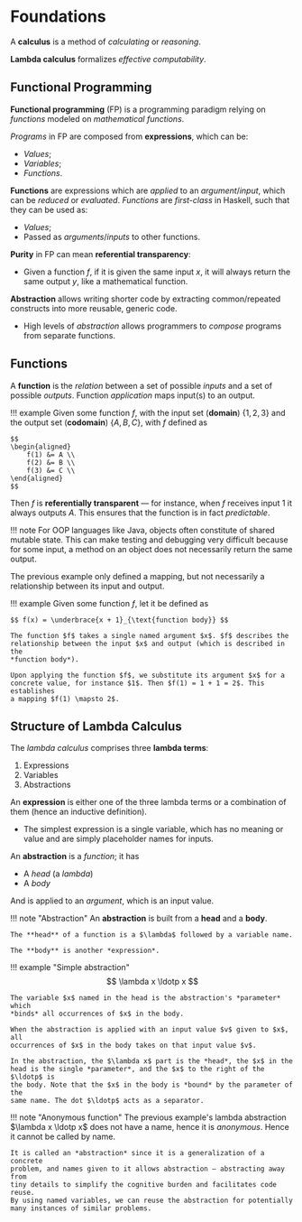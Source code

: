 # Foundations

A **calculus** is a method of *calculating* or *reasoning*.

**Lambda calculus** formalizes *effective computability*.

## Functional Programming

**Functional programming** (FP) is a programming paradigm relying on
*functions* modeled on *mathematical functions*.

*Programs* in FP are composed from **expressions**, which can be:

- *Values*;
- *Variables*;
- *Functions*.

**Functions** are expressions which are *applied* to an *argument*/*input*,
which can be *reduced* or *evaluated*. *Functions* are *first-class* in Haskell,
such that they can be used as:

  - *Values*;
  - Passed as *arguments*/*inputs* to other functions.

**Purity** in FP can mean **referential transparency**:

  - Given a function $f$, if it is given the same input $x$, it will always
  return the same output $y$, like a mathematical function.

**Abstraction** allows writing shorter code by extracting common/repeated
constructs into more reusable, generic code.

  - High levels of *abstraction* allows programmers to *compose* programs from
  separate functions.

## Functions

A **function** is the *relation* between a set of possible *inputs* and a set of
possible *outputs*. Function *application* maps input(s) to an output.

!!! example
    Given some function $f$, with the input set (**domain**) $\{ 1, 2, 3 \}$ and
    the output set (**codomain**) $\{ A, B, C \}$, with $f$ defined as

    $$
    \begin{aligned}
        f(1) &= A \\
        f(2) &= B \\
        f(3) &= C \\
    \end{aligned}
    $$

Then $f$ is **referentially transparent** — for instance, when $f$ receives input
$1$ it always outputs $A$. This ensures that the function is in fact
*predictable*.

!!! note
    For OOP languages like Java, objects often constitute of shared mutable 
    state. This can make testing and debugging very difficult because for some
    input, a method on an object does not necessarily return the same output.

The previous example only defined a mapping, but not necessarily a relationship
between its input and output.

!!! example
    Given some function $f$, let it be defined as

    $$ f(x) = \underbrace{x + 1}_{\text{function body}} $$

    The function $f$ takes a single named argument $x$. $f$ describes the
    relationship between the input $x$ and output (which is described in the 
    *function body*).

    Upon applying the function $f$, we substitute its argument $x$ for a
    concrete value, for instance $1$. Then $f(1) = 1 + 1 = 2$. This establishes
    a mapping $f(1) \mapsto 2$.

## Structure of Lambda Calculus

The *lambda calculus* comprises three **lambda terms**:

1. Expressions
2. Variables
3. Abstractions

An **expression** is either one of the three lambda terms or a combination of
them (hence an inductive definition).

- The simplest expression is a single variable, which has no meaning or value
and are simply placeholder names for inputs.

An **abstraction** is a *function*; it has

- A *head* (a *lambda*)
- A *body*

And is applied to an *argument*, which is an input value.

!!! note "Abstraction"
    An **abstraction** is built from a **head** and a **body**.

    The **head** of a function is a $\lambda$ followed by a variable name.

    The **body** is another *expression*.

!!! example "Simple abstraction"
    $$
        \lambda x \ldotp x
    $$

    The variable $x$ named in the head is the abstraction's *parameter* which 
    *binds* all occurrences of $x$ in the body.

    When the abstraction is applied with an input value $v$ given to $x$, all
    occurrences of $x$ in the body takes on that input value $v$.

    In the abstraction, the $\lambda x$ part is the *head*, the $x$ in the
    head is the single *parameter*, and the $x$ to the right of the $\ldotp$ is
    the body. Note that the $x$ in the body is *bound* by the parameter of the
    same name. The dot $\ldotp$ acts as a separator.

!!! note "Anonymous function"
    The previous example's lambda abstraction $\lambda x \ldotp x$ does not
    have a name, hence it is *anonymous*. Hence it cannot be called by name.

    It is called an *abstraction* since it is a generalization of a concrete
    problem, and names given to it allows abstraction — abstracting away from
    tiny details to simplify the cognitive burden and facilitates code reuse.
    By using named variables, we can reuse the abstraction for potentially
    many instances of similar problems.
